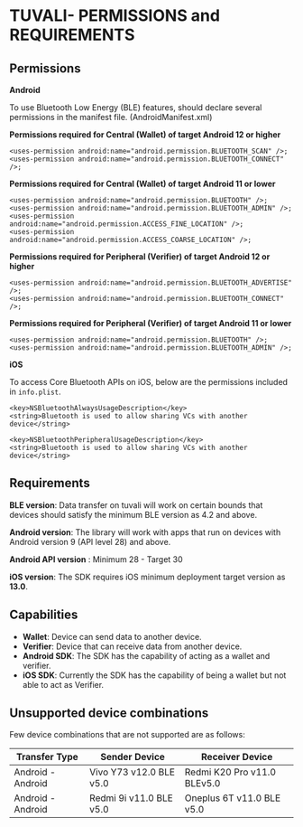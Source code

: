 # TUVALI- PERMISSIONS and REQUIREMENTS

## Permissions

**Android**

To use Bluetooth Low Energy (BLE) features, should declare several permissions in the manifest file. (AndroidManifest.xml)

**Permissions required for Central (Wallet) of target Android 12 or higher**

```
<uses-permission android:name="android.permission.BLUETOOTH_SCAN" />;
<uses-permission android:name="android.permission.BLUETOOTH_CONNECT" />;
```

**Permissions required for Central (Wallet) of target Android 11 or lower**

```
<uses-permission android:name="android.permission.BLUETOOTH" />;
<uses-permission android:name="android.permission.BLUETOOTH_ADMIN" />;
<uses-permission android:name="android.permission.ACCESS_FINE_LOCATION" />;
<uses-permission android:name="android.permission.ACCESS_COARSE_LOCATION" />;
```

**Permissions required for Peripheral (Verifier) of target Android 12 or higher**

```
<uses-permission android:name="android.permission.BLUETOOTH_ADVERTISE" />;
<uses-permission android:name="android.permission.BLUETOOTH_CONNECT" />;
```

**Permissions required for Peripheral (Verifier) of target Android 11 or lower**

```
<uses-permission android:name="android.permission.BLUETOOTH" />;
<uses-permission android:name="android.permission.BLUETOOTH_ADMIN" />;
```

**iOS**

To access Core Bluetooth APIs on iOS, below are the permissions included in `info.plist`.

```
<key>NSBluetoothAlwaysUsageDescription</key>
<string>Bluetooth is used to allow sharing VCs with another device</string>

<key>NSBluetoothPeripheralUsageDescription</key>
<string>Bluetooth is used to allow sharing VCs with another device</string>
```

## Requirements

**BLE version**:
Data transfer on tuvali will work on certain bounds that devices should satisfy the minimum BLE version as 4.2 and above.

**Android version**:
The library will work with apps that run on devices with Android version 9 (API level 28) and above.

**Android API version** : Minimum 28 - Target 30

**iOS version**:
The SDK requires iOS minimum deployment target version as **13.0**.

## Capabilities

* **Wallet**: Device can send data to another device.
* **Verifier**: Device that can receive data from another device.
* **Android SDK**: The SDK has the capability of acting as a wallet and verifier.
* **iOS SDK**: Currently the SDK has the capability of being a wallet but not able to act as Verifier.

## Unsupported device combinations 

Few device combinations that are not supported are as follows:

| **Transfer Type**     | **Sender Device**          | **Receiver Device**  |
| ----------------- | ----------------------- | --------------------------- |
| Android - Android | Vivo Y73 v12.0 BLE v5.0 | Redmi K20 Pro v11.0 BLEv5.0 |
| Android - Android | Redmi 9i v11.0 BLE v5.0 | Oneplus 6T v11.0 BLE v5.0   |
